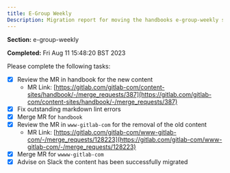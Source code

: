 ```yaml
---
title: E-Group Weekly
Description: Migration report for moving the handbooks e-group-weekly section
---
```


**Section:** e-group-weekly

**Completed:** Fri Aug 11 15:48:20 BST 2023

Please complete the following tasks:

- [x] Review the MR in handbook for the new content
  - MR Link: [https://gitlab.com/gitlab-com/content-sites/handbook/-/merge_requests/387](https://gitlab.com/gitlab-com/content-sites/handbook/-/merge_requests/387)
- [x] Fix outstanding markdown lint errors
- [x] Merge MR for `handbook`
- [x] Review the MR in `www-gitlab-com` for the removal of the old content
  - MR Link: [https://gitlab.com/gitlab-com/www-gitlab-com/-/merge_requests/128223](https://gitlab.com/gitlab-com/www-gitlab-com/-/merge_requests/128223)
- [x] Merge MR for `wwww-gitlab-com`
- [x] Advise on Slack the content has been successfully migrated
